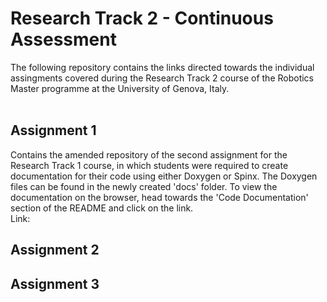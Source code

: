 Research Track 2 - Continuous Assessment
================================
The following repository contains the links directed towards the individual assingments covered during
the Research Track 2 course of the Robotics Master programme at the University of Genova, Italy.
<br><br>

Assignment 1
----------------------
Contains the amended repository of the second assignment for the Research Track 1 course, in which students
were required to create documentation for their code using either Doxygen or Spinx. The Doxygen files can
be found in the newly created 'docs' folder. To view the documentation on the browser, head towards the
'Code Documentation' section of the README and click on the link.<br>
Link: 

Assignment 2
----------------------
Assignment 3
----------------------



